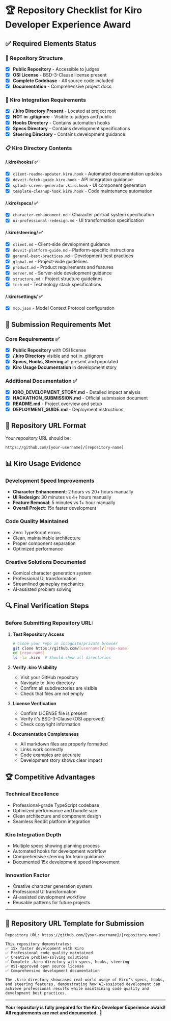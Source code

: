 # 🏆 Repository Checklist for Kiro Developer Experience Award

## ✅ Required Elements Status

### 📁 Repository Structure

- [x] **Public Repository** - Accessible to judges
- [x] **OSI License** - BSD-3-Clause license present
- [x] **Complete Codebase** - All source code included
- [x] **Documentation** - Comprehensive project docs

### 🤖 Kiro Integration Requirements

- [x] **/.kiro Directory Present** - Located at project root
- [x] **NOT in .gitignore** - Visible to judges and public
- [x] **Hooks Directory** - Contains automation hooks
- [x] **Specs Directory** - Contains development specifications
- [x] **Steering Directory** - Contains development guidance

### 📋 Kiro Directory Contents

#### /.kiro/hooks/ ✅

- [x] `client-readme-updater.kiro.hook` - Automated documentation updates
- [x] `devvit-fetch-guide.kiro.hook` - API integration guidance
- [x] `splash-screen-generator.kiro.hook` - UI component generation
- [x] `template-cleanup-hook.kiro.hook` - Code maintenance automation

#### /.kiro/specs/ ✅

- [x] `character-enhancement.md` - Character portrait system specification
- [x] `ui-professional-redesign.md` - UI transformation specification

#### /.kiro/steering/ ✅

- [x] `client.md` - Client-side development guidance
- [x] `devvit-platform-guide.md` - Platform-specific instructions
- [x] `general-best-practices.md` - Development best practices
- [x] `global.md` - Project-wide guidelines
- [x] `product.md` - Product requirements and features
- [x] `server.md` - Server-side development guidance
- [x] `structure.md` - Project structure guidelines
- [x] `tech.md` - Technology stack specifications

#### /.kiro/settings/ ✅

- [x] `mcp.json` - Model Context Protocol configuration

## 🎯 Submission Requirements Met

### Core Requirements ✅

- [x] **Public Repository** with OSI license
- [x] **/.kiro Directory** visible and not in .gitignore
- [x] **Specs, Hooks, Steering** all present and populated
- [x] **Kiro Usage Documentation** in development story

### Additional Documentation ✅

- [x] **KIRO_DEVELOPMENT_STORY.md** - Detailed impact analysis
- [x] **HACKATHON_SUBMISSION.md** - Official submission document
- [x] **README.md** - Project overview and setup
- [x] **DEPLOYMENT_GUIDE.md** - Deployment instructions

## 🚀 Repository URL Format

Your repository URL should be:

```
https://github.com/[your-username]/[repository-name]
```

## 📊 Kiro Usage Evidence

### Development Speed Improvements

- **Character Enhancement**: 2 hours vs 20+ hours manually
- **UI Redesign**: 30 minutes vs 4+ hours manually
- **Feature Removal**: 5 minutes vs 1+ hour manually
- **Overall Project**: 15x faster development

### Code Quality Maintained

- Zero TypeScript errors
- Clean, maintainable architecture
- Proper component separation
- Optimized performance

### Creative Solutions Documented

- Comical character generation system
- Professional UI transformation
- Streamlined gameplay mechanics
- AI-assisted problem solving

## 🔍 Final Verification Steps

### Before Submitting Repository URL:

1. **Test Repository Access**

   ```bash
   # Clone your repo in incognito/private browser
   git clone https://github.com/[username]/[repo-name]
   cd [repo-name]
   ls -la .kiro  # Should show all directories
   ```

2. **Verify .kiro Visibility**

   - Visit your GitHub repository
   - Navigate to .kiro directory
   - Confirm all subdirectories are visible
   - Check that files are not empty

3. **License Verification**

   - Confirm LICENSE file is present
   - Verify it's BSD-3-Clause (OSI approved)
   - Check copyright information

4. **Documentation Completeness**
   - All markdown files are properly formatted
   - Links work correctly
   - Code examples are accurate
   - Development story shows clear impact

## 🏆 Competitive Advantages

### Technical Excellence

- Professional-grade TypeScript codebase
- Optimized performance and bundle size
- Clean architecture and component design
- Seamless Reddit platform integration

### Kiro Integration Depth

- Multiple specs showing planning process
- Automated hooks for development workflow
- Comprehensive steering for team guidance
- Documented 15x development speed improvement

### Innovation Factor

- Creative character generation system
- Professional UI transformation
- AI-assisted development workflow
- Reusable patterns for future projects

---

## 📝 Repository URL Template for Submission

```
Repository URL: https://github.com/[your-username]/[repository-name]

This repository demonstrates:
✅ 15x faster development with Kiro
✅ Professional code quality maintained
✅ Creative problem-solving solutions
✅ Complete .kiro directory with specs, hooks, steering
✅ OSI-approved open source license
✅ Comprehensive development documentation

The .kiro directory showcases real-world usage of Kiro's specs, hooks, and steering features, demonstrating how AI-assisted development can achieve professional results while maintaining code quality and development best practices.
```

---

**Your repository is fully prepared for the Kiro Developer Experience award! All requirements are met and documented.** 🚀
